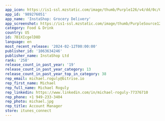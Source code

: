 ```yaml
---
app_icon: https://is1-ssl.mzstatic.com/image/thumb/Purple126/v4/dd/0c/05/dd0c05f4-4ea0-1e03-53cb-db9a1b285ccc/AppIcon-0-1x_U007emarketing-0-7-0-sRGB-85-220.png/1024x1024bb.png
app_id: '989276051'
app_name: 'InstaShop: Grocery Delivery'
app_screenshot: https://is1-ssl.mzstatic.com/image/thumb/PurpleSource126/v4/5d/03/25/5d032593-83c7-09a8-894a-ec11ed53c3c3/3c454276-cff7-4cb4-a768-c2dc171f6f84_English_6.5-inch---1284-x-2778-1.jpg/1284x2778bb.png
category: Food & Drink
country: US
id: 7B1XIcgelD8D
language: en
most_recent_release: '2024-02-12T00:00:00'
publisher_id: '1063634246'
publisher_name: InstaShop Ltd
rank: '258'
release_count_in_past_year: '19'
release_count_in_past_year_category: 13
release_count_in_past_year_top_in_category: 38
rep_email: michael.roguly@bitrise.io
rep_first_name: Michael
rep_full_name: Michael Roguly
rep_linkedin: https://www.linkedin.com/in/michael-roguly-77376710
rep_phone: +1 949-233-3404
rep_photo: michael.jpg
rep_title: Account Manager
store: itunes_connect
---
```

